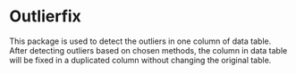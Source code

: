 # Outlierfix
This package is used to detect the outliers in one column of data table. After detecting outliers based on chosen methods, the column in data table will be fixed in a duplicated column without changing the original table.
